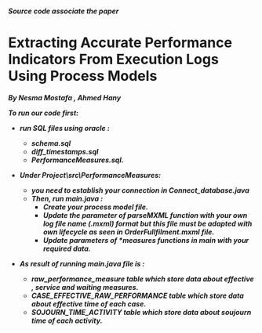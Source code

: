 <h5>Source code associate the paper
<h1> Extracting Accurate Performance Indicators From Execution Logs Using Process Models
<h5>By Nesma Mostafa , Ahmed Hany

To run our code first: 
- run SQL files using oracle :
	- schema.sql 
	- diff_timestamps.sql 
	- PerformanceMeasures.sql.
- Under Project\src\PerformanceMeasures:
	- you need to establish your connection in Connect_database.java
	- Then, run main.java :
		- Create your process model file. 
		- Update the parameter of parseMXML function with your own log file name (.mxml) format but this file must be adapted with own lifecycle as seen in OrderFullfilment.mxml file.
		- Update parameters of *measures functions in main with your required data.
		
- As result of running main.java file is :
	- raw_performance_measure table which store data about effective , service and waiting measures.
	- CASE_EFFECTIVE_RAW_PERFORMANCE table which store data about effective time of each case.
	- SOJOURN_TIME_ACTIVITY table which store data about soujourn time of each activity.
	





